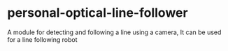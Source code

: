 # personal-optical-line-follower
A module for detecting and following a line using a camera, It can be used for a line following robot
